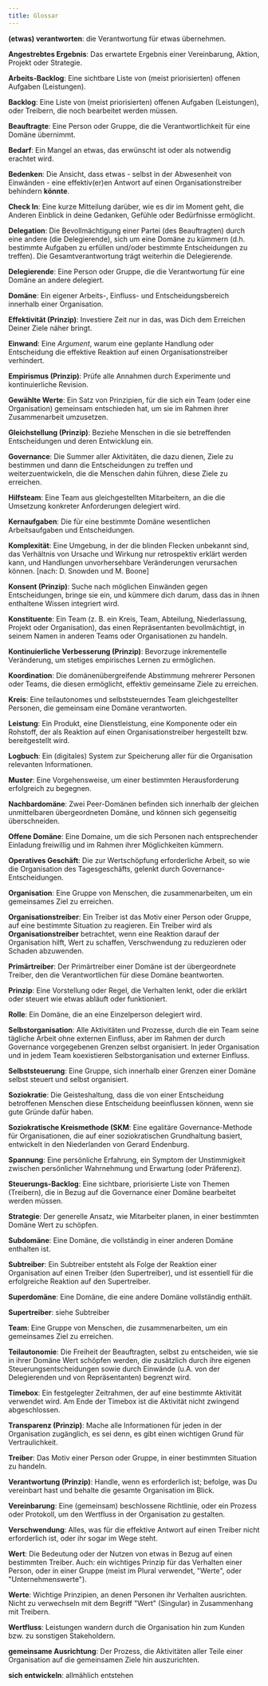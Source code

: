 ```yaml
---
title: Glossar 
---
```


**(etwas) verantworten**: die Verantwortung für etwas übernehmen.

**Angestrebtes Ergebnis**: Das erwartete Ergebnis einer Vereinbarung, Aktion, Projekt oder Strategie.

**Arbeits-Backlog**: Eine sichtbare Liste von (meist priorisierten) offenen Aufgaben (Leistungen).

**Backlog**: Eine Liste von (meist priorisierten) offenen Aufgaben (Leistungen), oder Treibern, die noch bearbeitet werden müssen.

**Beauftragte**: Eine Person oder Gruppe, die die Verantwortlichkeit für eine Domäne übernimmt.

**Bedarf**: Ein Mangel an etwas, das erwünscht ist oder als notwendig erachtet wird.

**Bedenken**: Die Ansicht, dass etwas - selbst in der Abwesenheit von Einwänden - eine effektiv(er)en Antwort auf einen Organisationstreiber behindern **könnte**.

**Check In**: Eine kurze Mitteilung darüber, wie es dir im Moment geht, die Anderen Einblick in deine Gedanken, Gefühle oder Bedürfnisse ermöglicht.

**Delegation**: Die Bevollmächtigung einer Partei (des Beauftragten) durch eine andere (die Delegierende), sich um eine Domäne zu kümmern (d.h. bestimmte Aufgaben zu erfüllen und/oder bestimmte Entscheidungen zu treffen). Die Gesamtverantwortung trägt weiterhin die Delegierende.

**Delegierende**: Eine Person oder Gruppe, die die Verantwortung für eine Domäne an andere delegiert.

**Domäne**: Ein eigener Arbeits-, Einfluss-  und Entscheidungsbereich innerhalb einer Organisation.

**Effektivität (Prinzip)**: Investiere Zeit nur in das, was Dich dem Erreichen Deiner Ziele näher bringt.

**Einwand**: Eine _Argument_, warum eine geplante Handlung oder Entscheidung die effektive Reaktion auf einen Organisationstreiber verhindert.

**Empirismus (Prinzip)**: Prüfe alle Annahmen durch Experimente und kontinuierliche Revision.

**Gewählte Werte**: Ein Satz von Prinzipien, für die sich ein Team (oder eine Organisation) gemeinsam entschieden hat, um sie im Rahmen ihrer Zusammenarbeit umzusetzen.

**Gleichstellung (Prinzip)**: Beziehe Menschen in die sie betreffenden Entscheidungen und deren Entwicklung ein.

**Governance**: Die Summer aller Aktivitäten, die dazu dienen, Ziele zu bestimmen und dann die Entscheidungen zu treffen und weiterzuentwickeln, die die Menschen dahin führen, diese Ziele zu erreichen.

**Hilfsteam**: Eine Team aus gleichgestellten Mitarbeitern, an die die Umsetzung konkreter Anforderungen delegiert wird.

**Kernaufgaben**: Die für eine bestimmte Domäne wesentlichen Arbeitsaufgaben und Entscheidungen.

**Komplexität**: Eine Umgebung, in der die blinden Flecken unbekannt sind, das Verhältnis von Ursache und Wirkung nur retrospektiv erklärt werden kann, und Handlungen unvorhersehbare Veränderungen verursachen können. [nach: D. Snowden und M. Boone]

**Konsent (Prinzip)**: Suche nach möglichen Einwänden gegen Entscheidungen, bringe sie ein, und kümmere dich darum, dass das in ihnen enthaltene Wissen integriert wird.

**Konstituente**: Ein Team (z. B. ein Kreis, Team, Abteilung, Niederlassung, Projekt oder Organisation), das einen Repräsentanten bevollmächtigt, in seinem Namen in anderen Teams oder Organisationen zu handeln.

**Kontinuierliche Verbesserung (Prinzip)**: Bevorzuge inkrementelle Veränderung, um stetiges empirisches Lernen zu ermöglichen.

**Koordination**: Die domänenübergreifende Abstimmung mehrerer Personen oder Teams, die diesen ermöglicht, effektiv gemeinsame Ziele zu erreichen.

**Kreis**: Eine teilautonomes und selbststeuerndes Team gleichgestellter Personen, die gemeinsam eine Domäne verantworten.

**Leistung**: Ein Produkt, eine Dienstleistung, eine Komponente oder ein Rohstoff, der als Reaktion auf einen Organisationstreiber hergestellt bzw. bereitgestellt wird.

**Logbuch**: Ein (digitales) System zur Speicherung aller für die Organisation relevanten Informationen.

**Muster**: Eine Vorgehensweise, um einer bestimmten Herausforderung erfolgreich zu begegnen.

**Nachbardomäne**: Zwei Peer-Domänen befinden sich innerhalb der gleichen unmittelbaren übergeordneten Domäne, und können sich gegenseitig überschneiden.

**Offene Domäne**: Eine Domaine, um die sich Personen nach entsprechender Einladung freiwillig und im Rahmen ihrer Möglichkeiten kümmern.

**Operatives Geschäft**: Die zur Wertschöpfung erforderliche Arbeit, so wie die Organisation des Tagesgeschäfts, gelenkt durch Governance-Entscheidungen.

**Organisation**: Eine Gruppe von Menschen, die zusammenarbeiten, um ein gemeinsames Ziel zu erreichen.

**Organisationstreiber**: Ein Treiber ist das Motiv einer Person oder Gruppe, auf eine bestimmte Situation zu reagieren. Ein Treiber wird als **Organisationstreiber** betrachtet, wenn eine Reaktion darauf der Organisation hilft, Wert zu schaffen, Verschwendung zu reduzieren oder Schaden abzuwenden.

**Primärtreiber**: Der Primärtreiber einer Domäne ist der übergeordnete Treiber, den die Verantwortlichen für diese Domäne beantworten.

**Prinzip**: Eine Vorstellung oder Regel, die Verhalten lenkt, oder die erklärt oder steuert wie etwas abläuft oder funktioniert.

**Rolle**: Ein Domäne, die an eine Einzelperson delegiert wird.

**Selbstorganisation**: Alle Aktivitäten und Prozesse, durch die ein Team seine tägliche Arbeit ohne externen Einfluss, aber im Rahmen der durch Governance vorgegebenen Grenzen selbst organisiert. In jeder Organisation und in jedem Team koexistieren Selbstorganisation und externer Einfluss.

**Selbststeuerung**: Eine Gruppe, sich innerhalb einer Grenzen einer Domäne selbst steuert und selbst organisiert.

**Soziokratie**: Die Geisteshaltung, dass die von einer Entscheidung betroffenen Menschen diese Entscheidung beeinflussen können, wenn sie gute Gründe dafür haben.

**Soziokratische Kreismethode (SKM**: Eine egalitäre Governance-Methode für Organisationen, die auf einer soziokratischen Grundhaltung basiert, entwickelt in den Niederlanden von Gerard Endenburg.

**Spannung**: Eine persönliche Erfahrung, ein Symptom der Unstimmigkeit zwischen persönlicher Wahrnehmung und Erwartung (oder Präferenz).

**Steuerungs-Backlog**: Eine sichtbare, priorisierte Liste von Themen (Treibern), die in Bezug auf die Governance einer Domäne bearbeitet werden müssen.

**Strategie**: Der generelle Ansatz, wie Mitarbeiter planen, in einer bestimmten Domäne Wert zu schöpfen.

**Subdomäne**: Eine Domäne, die vollständig in einer anderen Domäne enthalten ist.

**Subtreiber**: Ein Subtreiber entsteht als Folge der Reaktion einer Organisation auf einen Treiber (den Supertreiber), und ist essentiell für die erfolgreiche Reaktion auf den Supertreiber.

**Superdomäne**: Eine Domäne, die eine andere Domäne vollständig enthält.

**Supertreiber**: siehe Subtreiber

**Team**: Eine Gruppe von Menschen, die zusammenarbeiten, um ein gemeinsames Ziel zu erreichen.

**Teilautonomie**: Die Freiheit der Beauftragten, selbst zu entscheiden, wie sie in ihrer Domäne Wert schöpfen  werden, die zusätzlich durch ihre eigenen Steuerungsentscheidungen sowie durch Einwände (u.A. von der Delegierenden und von Repräsentanten) begrenzt wird.

**Timebox**: Ein festgelegter Zeitrahmen, der auf eine bestimmte Aktivität verwendet wird. Am Ende der Timebox ist die Aktivität nicht zwingend abgeschlossen.

**Transparenz (Prinzip)**: Mache alle Informationen für jeden in der Organisation zugänglich, es sei denn, es gibt einen wichtigen Grund für Vertraulichkeit.

**Treiber**: Das Motiv einer Person oder Gruppe, in einer bestimmten Situation zu handeln.

**Verantwortung (Prinzip)**: Handle, wenn es erforderlich ist; befolge, was Du vereinbart hast und behalte die gesamte Organisation im Blick.

**Vereinbarung**: Eine (gemeinsam) beschlossene Richtlinie, oder ein Prozess oder Protokoll, um den Wertfluss in der Organisation zu gestalten.

**Verschwendung**: Alles, was für die effektive Antwort auf einen Treiber nicht erforderlich ist, oder ihr sogar im Wege steht.

**Wert**: Die Bedeutung oder der Nutzen von etwas in Bezug auf einen bestimmten Treiber. Auch: ein wichtiges Prinzip für das Verhalten einer Person, oder in einer Gruppe (meist im Plural verwendet, "Werte", oder "Unternehmenswerte").

**Werte**: Wichtige Prinzipien, an denen Personen ihr Verhalten ausrichten. Nicht zu verwechseln mit dem Begriff "Wert" (Singular) in Zusammenhang mit Treibern.

**Wertfluss**: Leistungen wandern durch die Organisation hin zum Kunden bzw. zu sonstigen Stakeholdern.

**gemeinsame Ausrichtung**: Der Prozess, die Aktivitäten aller Teile einer Organisation auf die gemeinsamen Ziele hin auszurichten.

**sich entwickeln**: allmählich entstehen

